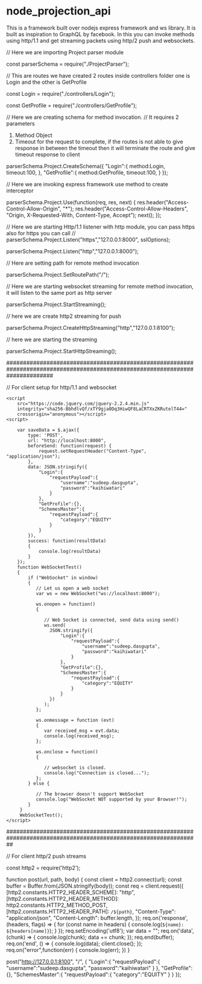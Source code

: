 # node_projection_api
This is a framework built over nodejs express framework and ws library. It is built as inspiration to GraphQL by facebook.
In this you can invoke methods using http/1.1 and get streaming packets using http/2 push and websockets.

// Here we are importing Project parser module

const parserSchema = require("./ProjectParser");

// This are routes we have created 2 routes inside controllers folder one is Login and the other is GetProfile

const Login = require("./controllers/Login");

const GetProfile = require("./controllers/GetProfile");

// Here we are creating schema for method invocation.
// It requires 2 parameters

1. Method Object
2. Timeout for the request to complete, if the routes is not able to give response in between the timeout then it will terminate the route and give timeout response to client

parserSchema.Project.CreateSchema({
    "Login":{
        method:Login,
        timeout:100,
    },
    "GetProfile":{
        method:GetProfile,
        timeout:100,
    }
});

// Here we are invoking express framework use method to create interceptor

parserSchema.Project.Use(function(req, res, next)
{
    res.header("Access-Control-Allow-Origin", "*");
    res.header("Access-Control-Allow-Headers", "Origin, X-Requested-With, Content-Type, Accept");
    next();
});

// Here we are starting Http/1.1 listener with http module, you can pass https also for https you can call
// parserSchema.Project.Listen("https","127.0.0.1:8000", sslOptions);

parserSchema.Project.Listen("http","127.0.0.1:8000");

// Here are setting path for remote method invocation

parserSchema.Project.SetRoutePath("/");

// Here we are starting websocket streaming for remote method invocation, it will listen to the same port as http server

parserSchema.Project.StartStreaming();

// here we are create http2 streaming for push

parserSchema.Project.CreateHttpStreaming("http","127.0.0.1:8100");

// here we are starting the streaming

parserSchema.Project.StartHttpStreaming();

##############################################################################################################################

// For client setup for http/1.1 and websocket

<html>

    <script
        src="https://code.jquery.com/jquery-2.2.4.min.js"
        integrity="sha256-BbhdlvQf/xTY9gja0Dq3HiwQF8LaCRTXxZKRutelT44="
        crossorigin="anonymous"></script>
    <script>
    
        var saveData = $.ajax({
            type: 'POST',
            url: "http://localhost:8000",
            beforeSend: function(request) {
                request.setRequestHeader("Content-Type", "application/json");
            },
            data: JSON.stringify({
                "Login":{
                    "requestPayload":{
                        "username":"sudeep.dasgupta",
                        "password":"kaihiwatari"
                    }
                },
                "GetProfile":{},
                "SchemesMaster":{
                    "requestPayload":{
                        "category":"EQUITY"
                    }
                }
            }),
            success: function(resultData)
            { 
                console.log(resultData)
            }
        });
        function WebSocketTest()
        {
            if ("WebSocket" in window)
            {               
               // Let us open a web socket
               var ws = new WebSocket("ws://localhost:8000");
				
               ws.onopen = function()
               {
                  
                  // Web Socket is connected, send data using send()
                  ws.send(
                    JSON.stringify({
                        "Login":{
                            "requestPayload":{
                                "username":"sudeep.dasgupta",
                                "password":"kaihiwatari"
                            }
                        },
                        "GetProfile":{},
                        "SchemesMaster":{
                            "requestPayload":{
                                "category":"EQUITY"
                            }
                        }
                    })
                  );
               };
				
               ws.onmessage = function (evt)
               { 
                  var received_msg = evt.data;
                  console.log(received_msg);
               };
				
               ws.onclose = function()
               { 
                  
                  // websocket is closed.
                  console.log("Connection is closed..."); 
               };
            } else {
              
               // The browser doesn't support WebSocket
               console.log("WebSocket NOT supported by your Browser!");
            }
         }
         WebSocketTest();
    </script>
</html>

##################################################################################################################

// For client http/2 push streams

const http2 = require('http2');


function post(url, path, body)
{
    const client = http2.connect(url);
    const buffer = Buffer.from(JSON.stringify(body));
    const req = client.request({
        [http2.constants.HTTP2_HEADER_SCHEME]: "http",
        [http2.constants.HTTP2_HEADER_METHOD]: http2.constants.HTTP2_METHOD_POST,
        [http2.constants.HTTP2_HEADER_PATH]: `/${path}`,
        "Content-Type": "application/json",
        "Content-Length": buffer.length,
    });
    req.on('response', (headers, flags) => {
        for (const name in headers) {
          console.log(`${name}: ${headers[name]}`);
        }
    });
    req.setEncoding('utf8');
    var data = "";
    req.on('data', (chunk) => {
        console.log(chunk);
        data += chunk;
    });
    req.end(buffer);
    req.on('end', () => {
       console.log(data);
       client.close();
    });
    req.on("error",function(err)
    {
        console.log(err);
    })
}

post("http://127.0.0.1:8100", "/", {
	"Login":{
		"requestPayload":{
			"username":"sudeep.dasgupta",
			"password":"kaihiwatari"
		}
	},
	"GetProfile":{},
	"SchemesMaster":{
		"requestPayload":{
			"category":"EQUITY"
		}
	}
});
